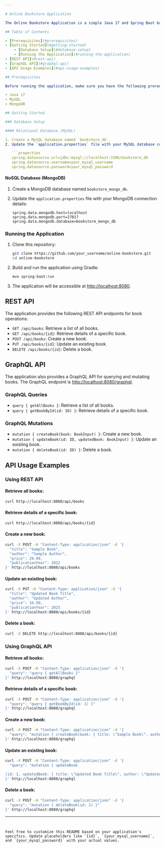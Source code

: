 ```yaml
---

# Online Bookstore Application

The Online Bookstore Application is a simple Java 17 and Spring Boot based application that allows users to browse books, view book details, and perform basic CRUD operations. The application integrates with both REST and GraphQL APIs and uses two different databases for storing book information: a relational database (MySQL) and a NoSQL database (MongoDB).

## Table of Contents

- [Prerequisites](#prerequisites)
- [Getting Started](#getting-started)
    - [Database Setup](#database-setup)
    - [Running the Application](#running-the-application)
- [REST API](#rest-api)
- [GraphQL API](#graphql-api)
- [API Usage Examples](#api-usage-examples)

## Prerequisites

Before running the application, make sure you have the following prerequisites installed:

- Java 17
- MySQL
- MongoDB

## Getting Started

### Database Setup

#### Relational Database (MySQL)

1. Create a MySQL database named `bookstore_db`.
2. Update the `application.properties` file with your MySQL database connection details:

   ```properties
   spring.datasource.url=jdbc:mysql://localhost:3306/bookstore_db
   spring.datasource.username=your_mysql_username
   spring.datasource.password=your_mysql_password
   ```

#### NoSQL Database (MongoDB)

1. Create a MongoDB database named `bookstore_mongo_db`.
2. Update the `application.properties` file with your MongoDB connection details:

   ```properties
   spring.data.mongodb.host=localhost
   spring.data.mongodb.port=27017
   spring.data.mongodb.database=bookstore_mongo_db
   ```

### Running the Application

1. Clone this repository:

   ```bash
   git clone https://github.com/your_username/online-bookstore.git
   cd online-bookstore
   ```

2. Build and run the application using Gradle:

   ```bash
   mvn spring-boot:run
   ```

3. The application will be accessible at [http://localhost:8080](http://localhost:8080).

## REST API

The application provides the following REST API endpoints for book operations:

- `GET /api/books`: Retrieve a list of all books.
- `GET /api/books/{id}`: Retrieve details of a specific book.
- `POST /api/books`: Create a new book.
- `PUT /api/books/{id}`: Update an existing book.
- `DELETE /api/books/{id}`: Delete a book.

## GraphQL API

The application also provides a GraphQL API for querying and mutating books. The GraphQL endpoint is [http://localhost:8080/graphql](http://localhost:8080/graphql).

### GraphQL Queries

- `query { getAllBooks }`: Retrieve a list of all books.
- `query { getBookById(id: ID) }`: Retrieve details of a specific book.

### GraphQL Mutations

- `mutation { createBook(book: BookInput) }`: Create a new book.
- `mutation { updateBook(id: ID, updatedBook: BookInput) }`: Update an existing book.
- `mutation { deleteBook(id: ID) }`: Delete a book.

## API Usage Examples

### Using REST API

#### Retrieve all books:

```bash
curl http://localhost:8080/api/books
```

#### Retrieve details of a specific book:

```bash
curl http://localhost:8080/api/books/{id}
```

#### Create a new book:

```bash
curl -X POST -H "Content-Type: application/json" -d '{
  "title": "Sample Book",
  "author": "Sample Author",
  "price": 29.99,
  "publicationYear": 2022
}' http://localhost:8080/api/books
```

#### Update an existing book:

```bash
curl -X PUT -H "Content-Type: application/json" -d '{
  "title": "Updated Book Title",
  "author": "Updated Author",
  "price": 34.99,
  "publicationYear": 2023
}' http://localhost:8080/api/books/{id}
```

#### Delete a book:

```bash
curl -X DELETE http://localhost:8080/api/books/{id}
```

### Using GraphQL API

#### Retrieve all books:

```bash
curl -X POST -H "Content-Type: application/json" -d '{
  "query": "query { getAllBooks }"
}' http://localhost:8080/graphql
```

#### Retrieve details of a specific book:

```bash
curl -X POST -H "Content-Type: application/json" -d '{
  "query": "query { getBookById(id: 1) }"
}' http://localhost:8080/graphql
```

#### Create a new book:

```bash
curl -X POST -H "Content-Type: application/json" -d '{
  "query": "mutation { createBook(book: { title: \"Sample Book\", author: \"Sample Author\", price: 29.99, publicationYear: 2022 }) { id title author } }"
}' http://localhost:8080/graphql
```

#### Update an existing book:

```bash
curl -X POST -H "Content-Type: application/json" -d '{
  "query": "mutation { updateBook

(id: 1, updatedBook: { title: \"Updated Book Title\", author: \"Updated Author\", price: 34.99, publicationYear: 2023 }) { id title author } }"
}' http://localhost:8080/graphql
```

#### Delete a book:

```bash
curl -X POST -H "Content-Type: application/json" -d '{
  "query": "mutation { deleteBook(id: 1) }"
}' http://localhost:8080/graphql
```

---
```


Feel free to customize this README based on your application's specifics. Update placeholders like `{id}`, `{your_mysql_username}`, and `{your_mysql_password}` with your actual values.